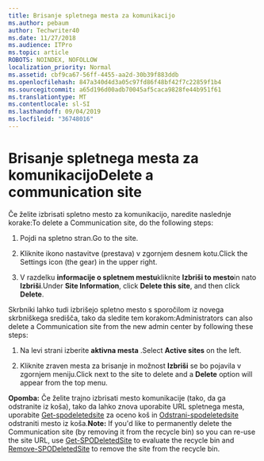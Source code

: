 ```yaml
---
title: Brisanje spletnega mesta za komunikacijo
ms.author: pebaum
author: Techwriter40
ms.date: 11/27/2018
ms.audience: ITPro
ms.topic: article
ROBOTS: NOINDEX, NOFOLLOW
localization_priority: Normal
ms.assetid: cbf9ca67-56ff-4455-aa2d-30b39f883ddb
ms.openlocfilehash: 847a340d4d3a05c97fd86f48bf42f7c22859f1b4
ms.sourcegitcommit: a65d196d00adb70045af5caca9828fe44b951f61
ms.translationtype: MT
ms.contentlocale: sl-SI
ms.lasthandoff: 09/04/2019
ms.locfileid: "36748016"
---
```

# <a name="delete-a-communication-site"></a><span data-ttu-id="db5ee-102">Brisanje spletnega mesta za komunikacijo</span><span class="sxs-lookup"><span data-stu-id="db5ee-102">Delete a communication site</span></span>

<span data-ttu-id="db5ee-103">Če želite izbrisati spletno mesto za komunikacijo, naredite naslednje korake:</span><span class="sxs-lookup"><span data-stu-id="db5ee-103">To delete a Communication site, do the following steps:</span></span> 
  
1. <span data-ttu-id="db5ee-104">Pojdi na spletno stran.</span><span class="sxs-lookup"><span data-stu-id="db5ee-104">Go to the site.</span></span> 
  
2. <span data-ttu-id="db5ee-105">Kliknite ikono nastavitve (prestava) v zgornjem desnem kotu.</span><span class="sxs-lookup"><span data-stu-id="db5ee-105">Click the Settings icon (the gear) in the upper right.</span></span> 
  
3. <span data-ttu-id="db5ee-106">V razdelku **informacije o spletnem mestu**kliknite **Izbriši to mesto**in nato **Izbriši**.</span><span class="sxs-lookup"><span data-stu-id="db5ee-106">Under **Site Information**, click **Delete this site**, and then click **Delete**.</span></span> 
  
<span data-ttu-id="db5ee-107">Skrbniki lahko tudi izbrišejo spletno mesto s sporočilom iz novega skrbniškega središča, tako da sledite tem korakom:</span><span class="sxs-lookup"><span data-stu-id="db5ee-107">Administrators can also delete a Communication site from the new admin center by following these steps:</span></span> 
  
1. <span data-ttu-id="db5ee-108">Na levi strani izberite **aktivna mesta** .</span><span class="sxs-lookup"><span data-stu-id="db5ee-108">Select **Active sites** on the left.</span></span> 
  
2. <span data-ttu-id="db5ee-109">Kliknite zraven mesta za brisanje in možnost **Izbriši** se bo pojavila v zgornjem meniju.</span><span class="sxs-lookup"><span data-stu-id="db5ee-109">Click next to the site to delete and a **Delete** option will appear from the top menu.</span></span> 
  
 <span data-ttu-id="db5ee-110">**Opomba:** Če želite trajno izbrisati mesto komunikacije (tako, da ga odstranite iz koša), tako da lahko znova uporabite URL spletnega mesta, uporabite [Get-spodeletedsite](https://aka.ms/Get-SPODeletedSite) za oceno koš in [Odstrani-spodeletedsite](https://aka.ms/Remove-SPODeletedSite) odstraniti mesto iz koša.</span><span class="sxs-lookup"><span data-stu-id="db5ee-110">**Note:** If you'd like to permanently delete the Communication site (by removing it from the recycle bin) so you can re-use the site URL, use [Get-SPODeletedSite](https://aka.ms/Get-SPODeletedSite) to evaluate the recycle bin and [Remove-SPODeletedSite](https://aka.ms/Remove-SPODeletedSite) to remove the site from the recycle bin.</span></span> 
  

